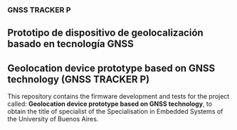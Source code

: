 ### GNSS TRACKER P 

## Prototipo de dispositivo de geolocalización basado en tecnología GNSS

## Geolocation device prototype based on GNSS technology (GNSS TRACKER P)

This repository contains the firmware development and tests for the project called: **Geolocation device prototype based on GNSS technology**, to obtain the title of specialist of the Specialisation in Embedded Systems of the University of Buenos Aires.
